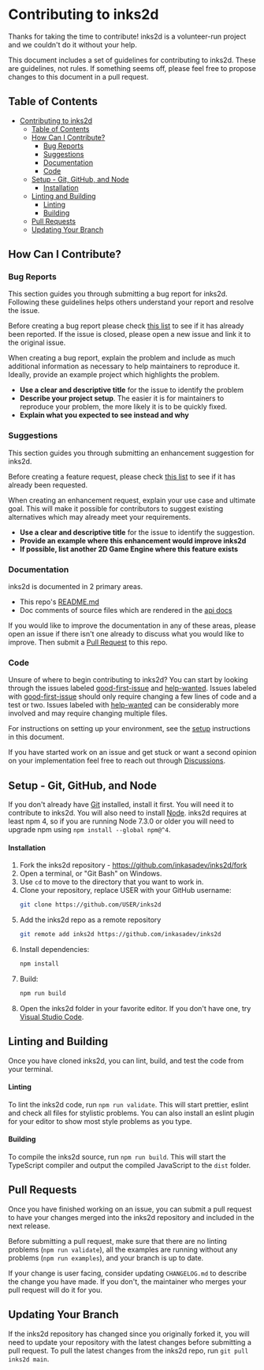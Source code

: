 # Contributing to inks2d

Thanks for taking the time to contribute! inks2d is a volunteer-run project and we couldn't do it without your help.

This document includes a set of guidelines for contributing to inks2d. These are guidelines, not rules. If something seems off, please feel free to propose changes to this document in a pull request.

## Table of Contents

- [Contributing to inks2d](#contributing-to-inks2d)
  - [Table of Contents](#table-of-contents)
  - [How Can I Contribute?](#how-can-i-contribute)
    - [Bug Reports](#bug-reports)
    - [Suggestions](#suggestions)
    - [Documentation](#documentation)
    - [Code](#code)
  - [Setup - Git, GitHub, and Node](#setup---git-github-and-node)
      - [Installation](#installation)
  - [Linting and Building](#linting-and-building)
      - [Linting](#linting)
      - [Building](#building)
  - [Pull Requests](#pull-requests)
  - [Updating Your Branch](#updating-your-branch)

## How Can I Contribute?

### Bug Reports

This section guides you through submitting a bug report for inks2d. Following these guidelines helps others understand your report and resolve the issue.

Before creating a bug report please check [this list][bugs] to see if it has already been reported. If the issue is closed, please open a new issue and link it to the original issue.

When creating a bug report, explain the problem and include as much additional information as necessary to help maintainers to reproduce it. Ideally, provide an example project which highlights the problem.

-   **Use a clear and descriptive title** for the issue to identify the problem
-   **Describe your project setup**. The easier it is for maintainers to reproduce your problem, the more likely it is to be quickly fixed.
-   **Explain what you expected to see instead and why**

### Suggestions

This section guides you through submitting an enhancement suggestion for inks2d.

Before creating a feature request, please check [this list][suggestions] to see if it has already been requested.

When creating an enhancement request, explain your use case and ultimate goal. This will make it possible for contributors to suggest existing alternatives which may already meet your requirements.

-   **Use a clear and descriptive title** for the issue to identify the suggestion.
-   **Provide an example where this enhancement would improve inks2d**
-   **If possible, list another 2D Game Engine where this feature exists**

### Documentation

inks2d is documented in 2 primary areas.

-   This repo's [README.md](https://github.com/inkasadev/inks2d/blob/master/README.md)
-   Doc comments of source files which are rendered in the [api docs](https://inkasadev.github.io/inks2d/)

If you would like to improve the documentation in any of these areas, please open an issue if there isn't one already to discuss what you would like to improve. Then submit a [Pull Request](#pull-requests) to this repo.

### Code

Unsure of where to begin contributing to inks2d? You can start by looking through the issues labeled [good-first-issue] and [help-wanted]. Issues labeled with [good-first-issue] should only require changing a few lines of code and a test or two. Issues labeled with [help-wanted] can be considerably more involved and may require changing multiple files.

For instructions on setting up your environment, see the [setup](#setup---git-github-and-node) instructions in this document.

If you have started work on an issue and get stuck or want a second opinion on your implementation feel free to reach out through [Discussions].

## Setup - Git, GitHub, and Node

If you don't already have [Git] installed, install it first. You will need it to contribute to inks2d. You will also need to install [Node]. inks2d requires at least npm 4, so if you are running Node 7.3.0 or older you will need to upgrade npm using `npm install --global npm@^4`.

#### Installation

1. Fork the inks2d repository - https://github.com/inkasadev/inks2d/fork
1. Open a terminal, or "Git Bash" on Windows.
1. Use `cd` to move to the directory that you want to work in.
1. Clone your repository, replace USER with your GitHub username:
    ```bash
    git clone https://github.com/USER/inks2d
    ```
1. Add the inks2d repo as a remote repository
    ```bash
    git remote add inks2d https://github.com/inkasadev/inks2d
    ```
1. Install dependencies:
    ```bash
    npm install
    ```
1. Build:
    ```bash
    npm run build
    ```
1. Open the inks2d folder in your favorite editor. If you don't have one, try [Visual Studio Code][vscode].

## Linting and Building

Once you have cloned inks2d, you can lint, build, and test the code from your terminal.

#### Linting

To lint the inks2d code, run `npm run validate`. This will start prettier, eslint and check all files for stylistic problems. You can also install an eslint plugin for your editor to show most style problems as you type.

#### Building

To compile the inks2d source, run `npm run build`. This will start the TypeScript compiler and output the compiled JavaScript to the `dist` folder.

## Pull Requests

Once you have finished working on an issue, you can submit a pull request to have your changes merged into the inks2d repository and included in the next release.

Before submitting a pull request, make sure that there are no linting problems (`npm run validate`), all the examples are running without any problems (`npm run examples`), and your branch is up to date.

If your change is user facing, consider updating `CHANGELOG.md` to describe the change you have made. If you don't, the maintainer who merges your pull request will do it for you.

## Updating Your Branch

If the inks2d repository has changed since you originally forked it, you will need to update your repository with the latest changes before submitting a pull request. To pull the latest changes from the inks2d repo, run `git pull inks2d main`.

[bugs]: https://github.com/inkasadev/inks2d/labels/bug
[suggestions]: https://github.com/inkasadev/inks2d/labels/enhancement
[good-first-issue]: https://github.com/inkasadev/inks2d/labels/good%20first%20issue
[help-wanted]: https://github.com/inkasadev/inks2d/labels/help%20wanted
[discussions]: https://github.com/inkasadev/inks2d/discussions
[github]: https://github.com
[git]: https://git-scm.com
[node]: https://nodejs.org/en/
[vscode]: https://code.visualstudio.com/